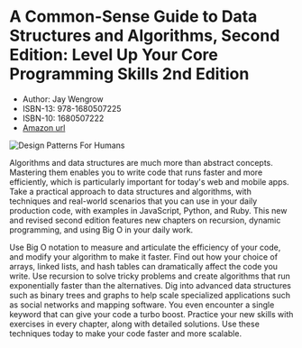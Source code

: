 # A Common-Sense Guide to Data Structures and Algorithms, Second Edition: Level Up Your Core Programming Skills 2nd Edition

* Author: Jay Wengrow
* ISBN-13: 978-1680507225
* ISBN-10: 1680507222
* [Amazon url](https://www.amazon.com/dp/1680507222/?coliid=IVMUYKD86R4U&colid=1CNL2S9M9DD6L&psc=1&ref_=lv_ov_lig_dp_it)

![Design Patterns For Humans](https://images-na.ssl-images-amazon.com/images/I/41Lugv4F3YL._SX415_BO1,204,203,200_.jpg)


Algorithms and data structures are much more than abstract concepts. Mastering them enables you to write code that runs faster and more efficiently, which is particularly important for today's web and mobile apps. Take a practical approach to data structures and algorithms, with techniques and real-world scenarios that you can use in your daily production code, with examples in JavaScript, Python, and Ruby. This new and revised second edition features new chapters on recursion, dynamic programming, and using Big O in your daily work. 

Use Big O notation to measure and articulate the efficiency of your code, and modify your algorithm to make it faster. Find out how your choice of arrays, linked lists, and hash tables can dramatically affect the code you write. Use recursion to solve tricky problems and create algorithms that run exponentially faster than the alternatives. Dig into advanced data structures such as binary trees and graphs to help scale specialized applications such as social networks and mapping software. You even encounter a single keyword that can give your code a turbo boost. Practice your new skills with exercises in every chapter, along with detailed solutions. Use these techniques today to make your code faster and more scalable.

